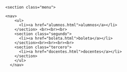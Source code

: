 
<html lang="en">
<head>
    <meta charset="UTF-8">
    <meta name="viewport" content="width=device-width, initial-scale=1.0">
    <title>Document</title>
</head>
<body>
     <link rel="stylesheet" href="style.css">
        
    <section class="menu">
        
    <nav>
        <ul>
          <li><a href="alumnos.html">alumnos</a></li>
        </section> <br><br><br>
        <section class="segundo">
          <li><a href="boleta.html">boleta</a></li>
        </section><br><br><br><br>
        <section class="tercero">
          <li><a href="docentes.html">docentes</a></li>
        </section>
        </ul>
      </nav>
    
</body>
</html>
